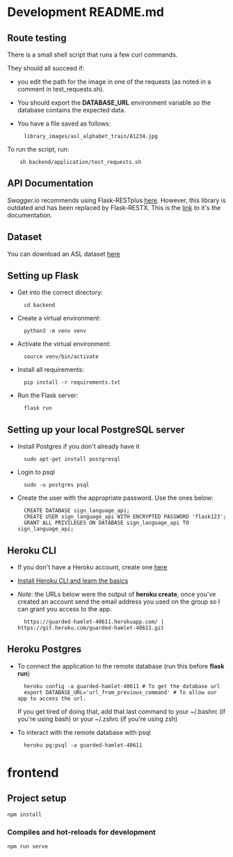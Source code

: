 # Development README.md

## Route testing

There is a small shell script that runs a few curl commands. 

They should all succeed if:
- you edit the path for the image in one of the requests (as noted in a comment in test\_requests.sh).
- You should export the **DATABASE\_URL** environment variable so the database contains the expected data.
- You have a file saved as follows:

		library_images/asl_alphabet_train/A1234.jpg

To run the script, run:

		sh backend/application/test_requests.sh

## API Documentation

*Swagger.io* recommends using Flask-RESTplus [here](https://swagger.io/blog/api-development/swagger-annotation-libraries/). 
However, this library is outdated and has been replaced by Flask-RESTX. This is the 
[link](https://flask-restx.readthedocs.io/en/latest/quickstart.html#) to it's the documentation.

## Dataset

You can download an ASL dataset [here](https://www.kaggle.com/datasets/grassknoted/asl-alphabet?resource=download)

## Setting up Flask

- Get into the correct directory:

		cd backend

- Create a virtual environment:

		python3 -m venv venv

- Activate the virtual environment:

		source venv/bin/activate

- Install all requirements:

		pip install -r requirements.txt

- Run the Flask server:

		flask run

## Setting up your local PostgreSQL server

- Install Postgres if you don't already have it

		sudo apt-get install postgresql

- Login to psql
			
		sudo -u postgres psql

- Create the user with the appropriate password. Use the ones below:

		CREATE DATABASE sign_language_api;
		CREATE USER sign_language_api WITH ENCRYPTED PASSWORD 'flask123';
		GRANT ALL PRIVILEGES ON DATABASE sign_language_api TO sign_language_api;

## Heroku CLI

- If you don't have a Heroku account, create one [here](https://www.heroku.com)

- [Install Heroku CLI and learn the basics](https://devcenter.heroku.com/articles/heroku-cli)

- _Note_: the URLs below were the output of **heroku create**, once you've created an account send
	the email address you used on the group so I can grant you access to the app.

		https://guarded-hamlet-40611.herokuapp.com/ | https://git.heroku.com/guarded-hamlet-40611.git

## Heroku Postgres

- To connect the application to the remote database (run this before **flask run**)

		heroku config -a guarded-hamlet-40611 # To get the database url
		export DATABASE_URL='url_from_previous_command' # To allow our app to access the url.

	If you get tired of doing that, add that last command to your ~/.bashrc (if you're using bash) 
	or your ~/.zshrc (if you're using zsh)
	

- To interact with the remote database with psql

		heroku pg:psql -a guarded-hamlet-40611
		
# frontend

## Project setup
```
npm install
```

### Compiles and hot-reloads for development
```
npm run serve
```
	

